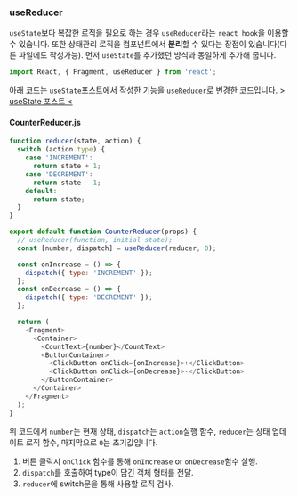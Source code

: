 ### useReducer

`useState`보다 복잡한 로직을 필요로 하는 경우 `useReducer`라는 `react hook`을 이용할 수 있습니다. 또한 상태관리 로직을 컴포넌트에서 **분리**할 수 있다는 장점이 있습니다(다른 파일에도 작성가능). 먼저 `useState`를 추가했던 방식과 동일하게 추가해 줍니다.

```javascript
import React, { Fragment, useReducer } from 'react';
```

아래 코드는 `useState`포스트에서 작성한 기능을 `useReducer`로 변경한 코드입니다. [> useState 포스트 <](https://velog.io/@napol/React-useState)

#### CounterReducer.js

```javascript
function reducer(state, action) {
  switch (action.type) {
    case 'INCREMENT':
      return state + 1;
    case 'DECREMENT':
      return state - 1;
    default:
      return state;
  }
}

export default function CounterReducer(props) {
  // useReducer(function, initial state);
  const [number, dispatch] = useReducer(reducer, 0);

  const onIncrease = () => {
    dispatch({ type: 'INCREMENT' });
  };
  const onDecrease = () => {
    dispatch({ type: 'DECREMENT' });
  };

  return (
    <Fragment>
      <Container>
        <CountText>{number}</CountText>
        <ButtonContainer>
          <ClickButton onClick={onIncrease}>+</ClickButton>
          <ClickButton onClick={onDecrease}>-</ClickButton>
        </ButtonContainer>
      </Container>
    </Fragment>
  );
}
```

위 코드에서 `number`는 현재 상태, `dispatch`는 `action`실행 함수, `reducer`는 상태 업데이트 로직 함수, 마지막으로 `0`는 초기값입니다.

1. 버튼 클릭시 `onClick` 함수를 통해 `onIncrease` or `onDecrease`함수 실행.
2. `dispatch`를 호출하여 type이 담긴 객체 형태를 전달.
3. `reducer`에 switch문을 통해 사용할 로직 검사.
